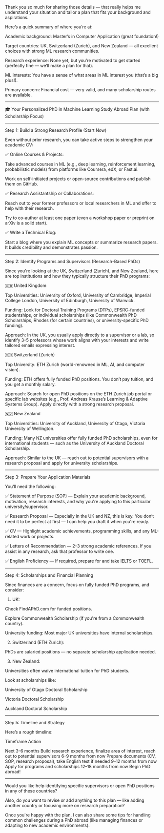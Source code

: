 Thank you so much for sharing those details — that really helps me understand your situation and tailor a plan that fits your background and aspirations.

Here’s a quick summary of where you’re at:

Academic background: Master’s in Computer Application (great foundation!)

Target countries: UK, Switzerland (Zurich), and New Zealand — all excellent choices with strong ML research communities.

Research experience: None yet, but you’re motivated to get started (perfectly fine — we’ll make a plan for that).

ML interests: You have a sense of what areas in ML interest you (that’s a big plus!).

Primary concern: Financial cost — very valid, and many scholarship routes are available.



---

🎓 Your Personalized PhD in Machine Learning Study Abroad Plan (with Scholarship Focus)


---

Step 1: Build a Strong Research Profile (Start Now)

Even without prior research, you can take active steps to strengthen your academic CV:

✅ Online Courses & Projects:

Take advanced courses in ML (e.g., deep learning, reinforcement learning, probabilistic models) from platforms like Coursera, edX, or Fast.ai.

Work on self-initiated projects or open-source contributions and publish them on GitHub.


✅ Research Assistantship or Collaborations:

Reach out to your former professors or local researchers in ML and offer to help with their research.

Try to co-author at least one paper (even a workshop paper or preprint on arXiv is a solid start).


✅ Write a Technical Blog:

Start a blog where you explain ML concepts or summarize research papers. It builds credibility and demonstrates passion.



---

Step 2: Identify Programs and Supervisors (Research-Based PhDs)

Since you're looking at the UK, Switzerland (Zurich), and New Zealand, here are top institutions and how they typically structure their PhD programs:

🇬🇧 United Kingdom

Top Universities: University of Oxford, University of Cambridge, Imperial College London, University of Edinburgh, University of Warwick.

Funding: Look for Doctoral Training Programs (DTPs), EPSRC-funded studentships, or individual scholarships (like Commonwealth PhD Scholarships, Rhodes (for certain countries), or university-specific PhD funding).

Approach: In the UK, you usually apply directly to a supervisor or a lab, so identify 3–5 professors whose work aligns with your interests and write tailored emails expressing interest.


🇨🇭 Switzerland (Zurich)

Top University: ETH Zurich (world-renowned in ML, AI, and computer vision).

Funding: ETH offers fully funded PhD positions. You don’t pay tuition, and you get a monthly salary.

Approach: Search for open PhD positions on the ETH Zurich job portal or specific lab websites (e.g., Prof. Andreas Krause’s Learning & Adaptive Systems Group). Apply directly with a strong research proposal.


🇳🇿 New Zealand

Top Universities: University of Auckland, University of Otago, Victoria University of Wellington.

Funding: Many NZ universities offer fully funded PhD scholarships, even for international students — such as the University of Auckland Doctoral Scholarship.

Approach: Similar to the UK — reach out to potential supervisors with a research proposal and apply for university scholarships.



---

Step 3: Prepare Your Application Materials

You’ll need the following:

✅ Statement of Purpose (SOP) — Explain your academic background, motivation, research interests, and why you're applying to this particular university/supervisor.

✅ Research Proposal — Especially in the UK and NZ, this is key. You don’t need it to be perfect at first — I can help you draft it when you're ready.

✅ CV — Highlight academic achievements, programming skills, and any ML-related work or projects.

✅ Letters of Recommendation — 2–3 strong academic references. If you assist in any research, ask that professor to write one.

✅ English Proficiency — If required, prepare for and take IELTS or TOEFL.


---

Step 4: Scholarships and Financial Planning

Since finances are a concern, focus on fully funded PhD programs, and consider:

1. UK:

Check FindAPhD.com for funded positions.

Explore Commonwealth Scholarship (if you're from a Commonwealth country).

University funding: Most major UK universities have internal scholarships.



2. Switzerland (ETH Zurich):

PhDs are salaried positions — no separate scholarship application needed.



3. New Zealand:

Universities often waive international tuition for PhD students.

Look at scholarships like:

University of Otago Doctoral Scholarship

Victoria Doctoral Scholarship

Auckland Doctoral Scholarship






---

Step 5: Timeline and Strategy

Here’s a rough timeline:

Timeframe	Action

Next 3–6 months	Build research experience, finalize area of interest, reach out to potential supervisors
6–9 months from now	Prepare documents (CV, SOP, research proposal), take English test if needed
9–12 months from now	Apply for programs and scholarships
12–18 months from now	Begin PhD abroad!



---

Would you like help identifying specific supervisors or open PhD positions in any of these countries?

Also, do you want to revise or add anything to this plan — like adding another country or focusing more on research preparation?

Once you're happy with the plan, I can also share some tips for handling common challenges during a PhD abroad (like managing finances or adapting to new academic environments).

